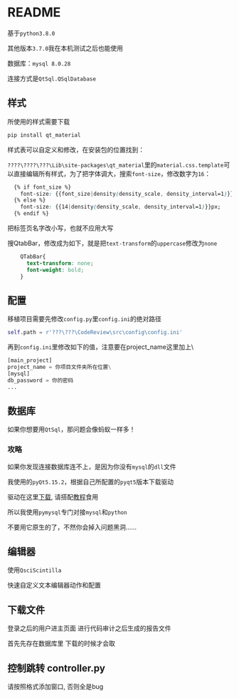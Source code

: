 # README

基于`python3.8.0`

其他版本`3.7.0`我在本机测试之后也能使用

数据库：`mysql 8.0.28`

连接方式是`QtSql.QSqlDatabase`

## 样式

所使用的样式需要下载

```bash
pip install qt_material
```

样式表可以自定义和修改，在安装包的位置找到：

`????\????\???\Lib\site-packages\qt_material`里的`material.css.template`可以直接编辑所有样式，为了把字体调大，搜索`font-size`，修改数字为`16`：

```css
  {% if font_size %}
    font-size: {{font_size|density(density_scale, density_interval=1)}}px;
  {% else %}
    font-size: {{14|density(density_scale, density_interval=1)}}px;
  {% endif %}
```

把标签页名字改小写，也就不应用大写

搜QtabBar，修改成为如下，就是把`text-transform`的`uppercase`修改为`none`
```css
    QTabBar{
      text-transform: none;
      font-weight: bold;
    }
```

## 配置

移植项目需要先修改`config.py`里`config.ini`的绝对路径

```python
self.path = r'???\???\CodeReview\src\config\config.ini'
```

再到`config.ini`里修改如下的值，注意要在project_name这里加上\

```python
[main_project]
project_name = 你项目文件夹所在位置\
[mysql]
db_password = 你的密码
...
```

## 数据库

如果你想要用`QtSql`，那问题会像蚂蚁一样多！

### 攻略

如果你发现连接数据库连不上，是因为你没有`mysql`的`dll`文件

我使用的`pyQt5.15.2`，根据自己所配置的`pyqt5`版本下载驱动

驱动在这里[下载](https://github.com/thecodemonkey86/qt_mysql_driver/releases?page=4), 请搭配[教程](https://blog.csdn.net/qq_41264992/article/details/120933623?spm=1001.2014.3001.5501)食用

所以我使用`pymysql`专门对接`mysql`和`python`

不要用它原生的了，不然你会掉入问题黑洞......

## 编辑器

使用`QsciScintilla`

快速自定义文本编辑器动作和配置

## 下载文件

登录之后的用户进主页面 进行代码审计之后生成的报告文件

首先先存在数据库里 下载的时候才会取

## 控制跳转 controller.py

请按照格式添加窗口, 否则全是bug